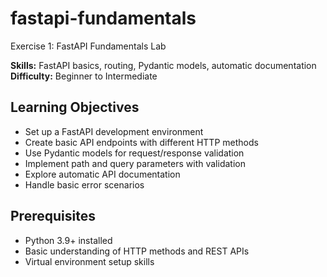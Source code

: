 # fastapi-fundamentals
Exercise 1: FastAPI Fundamentals Lab

**Skills:** FastAPI basics, routing, Pydantic models, automatic documentation  
**Difficulty:** Beginner to Intermediate

## Learning Objectives
- Set up a FastAPI development environment
- Create basic API endpoints with different HTTP methods
- Use Pydantic models for request/response validation
- Implement path and query parameters with validation
- Explore automatic API documentation
- Handle basic error scenarios

## Prerequisites

- Python 3.9+ installed
- Basic understanding of HTTP methods and REST APIs
- Virtual environment setup skills